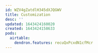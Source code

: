 ```yaml
---
id: WZV4gZatdlH345dXJQGWV
title: Customization
desc: ''
updated: 1643424160020
created: 1643424158633
pods:
  airtable:
    dendron.features: recuQxPcxdN1cfMcr
---
```



